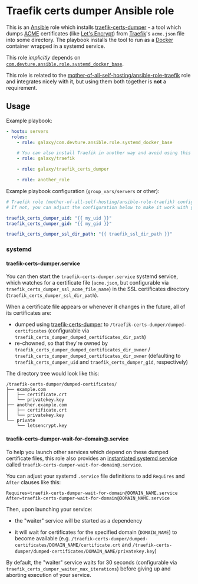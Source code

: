 # Traefik certs dumper Ansible role

This is an [Ansible](https://www.ansible.com/) role which installs [traefik-certs-dumper](https://github.com/ldez/traefik-certs-dumper) - a tool which dumps [ACME](https://en.wikipedia.org/wiki/Automatic_Certificate_Management_Environment) certificates (like [Let's Encrypt](https://letsencrypt.org/)) from [Traefik](https://traefik.io/)'s `acme.json` file into some directory. The playbook installs the tool to run as a [Docker](https://www.docker.com/) container wrapped in a systemd service.

This role *implicitly* depends on [`com.devture.ansible.role.systemd_docker_base`](https://github.com/devture/com.devture.ansible.role.systemd_docker_base).

This role is related to the [mother-of-all-self-hosting/ansible-role-traefik](https://github.com/mother-of-all-self-hosting/ansible-role-traefik) role and integrates nicely with it, but using them both together is **not** a requirement.

## Usage

Example playbook:

```yaml
- hosts: servers
  roles:
    - role: galaxy/com.devture.ansible.role.systemd_docker_base

    # You can also install Traefik in another way and avoid using this role.
    - role: galaxy/traefik

    - role: galaxy/traefik_certs_dumper

    - role: another_role
```

Example playbook configuration (`group_vars/servers` or other):

```yaml
# Traefik role (mother-of-all-self-hosting/ansible-role-traefik) configuration here, if you're using it.
# If not, you can adjust the configuration below to make it work with your own Traefik server.

traefik_certs_dumper_uid: "{{ my_uid }}"
traefik_certs_dumper_gid: "{{ my_gid }}"

traefik_certs_dumper_ssl_dir_path: "{{ traefik_ssl_dir_path }}"
```

### systemd

#### traefik-certs-dumper.service

You can then start the `traefik-certs-dumper.service` systemd service, which watches for a certificate file (`acme.json`, but configurable via `traefik_certs_dumper_ssl_acme_file_name`) in the SSL certificates directory (`traefik_certs_dumper_ssl_dir_path`).

When a certificate file appears or whenever it changes in the future, all of its certificates are:

- dumped using [traefik-certs-dumper](https://github.com/ldez/traefik-certs-dumper) to `/traefik-certs-dumper/dumped-certificates` (configurable via `traefik_certs_dumper_dumped_certificates_dir_path`)
- re-chowned, so that they're owned by `traefik_certs_dumper_dumped_certificates_dir_owner` / `traefik_certs_dumper_dumped_certificates_dir_owner` (defaulting to `traefik_certs_dumper_uid` and `traefik_certs_dumper_gid`, respectively)

The directory tree would look like this:

```
/traefik-certs-dumper/dumped-certificates/
├── example.com
│   ├── certificate.crt
│   └── privatekey.key
├── another.example.com
│   ├── certificate.crt
│   └── privatekey.key
└── private
    └── letsencrypt.key
```

#### traefik-certs-dumper-wait-for-domain@.service

To help you launch other services which depend on these dumped certificate files, this role also provides an [instantiated systemd service](https://www.freedesktop.org/software/systemd/man/systemd.service.html#Service%20Templates) called `traefik-certs-dumper-wait-for-domain@.service`.

You can adjust your systemd `.service` file definitions to add `Requires` and `After` clauses like this:

```
Requires=traefik-certs-dumper-wait-for-domain@DOMAIN_NAME.service
After=traefik-certs-dumper-wait-for-domain@DOMAIN_NAME.service
```

Then, upon launching your service:

- the "waiter" service will be started as a dependency

- it will wait for certificates for the specified domain (`DOMAIN_NAME`) to become available (e.g. `/traefik-certs-dumper/dumped-certificates/DOMAIN_NAME/certificate.crt` and `/traefik-certs-dumper/dumped-certificates/DOMAIN_NAME/privatekey.key`)

By default, the "waiter" service waits for 30 seconds (configurable via `traefik_certs_dumper_waiter_max_iterations`) before giving up and aborting execution of your service.

